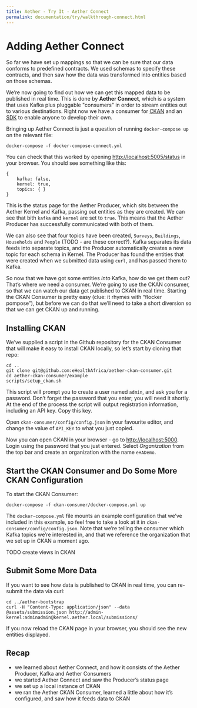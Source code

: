 ```yaml
---
title: Aether - Try It - Aether Connect
permalink: documentation/try/walkthrough-connect.html
---
```


# Adding Aether Connect

So far we have set up mappings so that we can be sure that our data conforms to predefined contracts. We used schemas to specify these contracts, and then saw how the data was transformed into entities based on those schemas. 

We’re now going to find out how we can get this mapped data to be published in real time. This is done by **Aether Connect**, which is a system that uses Kafka plus pluggable "consumers" in order to stream entities out to various destinations. Right now we have a consumer for [CKAN](https://github.com/eHealthAfrica/aether-ckan-consumer) and an [SDK](https://github.com/eHealthAfrica/aether-consumer-sdk) to enable anyone to develop their own.

Bringing up Aether Connect is just a question of running `docker-compose up` on the relevant file:

`docker-compose -f docker-compose-connect.yml`

You can check that this worked by opening [http://localhost:5005/status](http://localhost:5005/status) in your browser. You should see something like this:

```
{
    kafka: false,
    kernel: true,
    topics: { }
}
```

This is the status page for the Aether Producer, which sits between the Aether Kernel and Kafka, passing out entities as they are created. We can see that bith `kafka` and `kernel` are set to `true`. This means that the Aether Producer has successfully communicated with both of them. 

We can also see that four topics have been created, `Surveys`, `Buildings`, `Households` and `People` (TODO - are these correct?). Kafka separates its data feeds into separate topics, and the Producer automatically creates a new topic for each schema in Kernel. The Producer has found the entities that were created when we submitted data using `curl`, and has passed them to Kafka.

So now that we have got some entities _into_ Kafka, how do we get them out? That’s where we need a consumer. We’re going to use the CKAN consumer, so that we can watch our data get published to CKAN in real time. Starting the CKAN Consumer is pretty easy (clue: it rhymes with “flocker pompose”), but before we can do that we’ll need to take a short diversion so that we can get CKAN up and running.

## Installing CKAN

We’ve supplied a script in the Github repository for the CKAN Consumer that will make it easy to install CKAN locally, so let’s start by cloning that repo:

```
cd ..
git clone git@github.com:eHealthAfrica/aether-ckan-consumer.git
cd aether-ckan-consumer/example
scripts/setup_ckan.sh
```

This script will prompt you to create a user named `admin`, and ask you for a password. Don’t forget the password that you enter; you will need it shortly. At the end of the process the script will output registration information, including an API key. Copy this key.

Open `ckan-consumer/config/config.json` in your favourite editor, and change the value of `API_KEY` to what you just copied.

Now you can open CKAN in your browser - go to [http://localhost:5000](http://localhost:5000). Login using the password that you just entered. Select _Organization_ from the top bar and create an organization with the name `eHADemo`.

## Start the CKAN Consumer and Do Some More CKAN Configuration

To start the CKAN Consumer:

```
docker-compose -f ckan-consumer/docker-compose.yml up
```

The `docker-compose.yml` file mounts an example configuration that we’ve included in this example, so feel free to take a look at it in `ckan-consumer/config/config.json`. Note that we’re telling the consumer which Kafka topics we’re interested in, and that we reference the organization that we set up in CKAN a moment ago.

TODO create views in CKAN

## Submit Some More Data

If you want to see how data is published to CKAN in real time, you can re-submit the data via curl:

```
cd ../aether-bootstrap
curl -H "Content-Type: application/json" --data @assets/submission.json http://admin-kernel:adminadmin@kernel.aether.local/submissions/
```

If you now reload the CKAN page in your browser, you should see the new entities displayed.

## Recap

- we learned about Aether Connect, and how it consists of the Aether Producer, Kafka and Aether Consumers
- we started Aether Connect and saw the Producer’s status page
- we set up a local instance of CKAN
- we ran the Aether CKAN Consumer, learned a little about how it’s configured, and saw how it feeds data to CKAN

